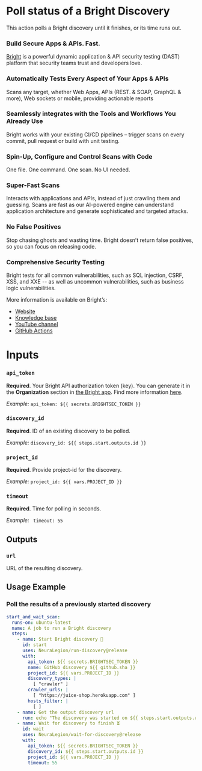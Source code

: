 # Poll status of a Bright Discovery

This action polls a Bright discovery until it finishes, or its time runs out.

### Build Secure Apps & APIs. Fast.

[Bright](https://www.brightsec.com) is a powerful dynamic application & API security testing (DAST) platform that security teams trust and developers love.

### Automatically Tests Every Aspect of Your Apps & APIs

Scans any target, whether Web Apps, APIs (REST. & SOAP, GraphQL & more), Web sockets or mobile, providing actionable reports

### Seamlessly integrates with the Tools and Workflows You Already Use

Bright works with your existing CI/CD pipelines – trigger scans on every commit, pull request or build with unit testing.

### Spin-Up, Configure and Control Scans with Code

One file. One command. One scan. No UI needed.

### Super-Fast Scans

Interacts with applications and APIs, instead of just crawling them and guessing.
Scans are fast as our AI-powered engine can understand application architecture and generate sophisticated and targeted attacks.

### No False Positives

Stop chasing ghosts and wasting time. Bright doesn’t return false positives, so you can focus on releasing code.

### Comprehensive Security Testing

Bright tests for all common vulnerabilities, such as SQL injection, CSRF, XSS, and XXE -- as well as uncommon vulnerabilities, such as business logic vulnerabilities.

More information is available on Bright’s:

- [Website](https://www.brightsec.com/)
- [Knowledge base](https://docs.brightsec.com/docs/quickstart)
- [YouTube channel](https://www.youtube.com/channel/UCoIC0T1pmozq3eKLsUR2uUw)
- [GitHub Actions](https://github.com/marketplace?query=neuralegion+)

# Inputs

### `api_token`

**Required**. Your Bright API authorization token (key). You can generate it in the **Organization** section in [the Bright app](https://app.neuralegion.com/login). Find more information [here](https://docs.brightsec.com/docs/manage-your-organization#manage-organization-apicli-authentication-tokens).

_Example:_ `api_token: ${{ secrets.BRIGHTSEC_TOKEN }}`

### `discovery_id`

**Required**. ID of an existing discovery to be polled.

_Example:_ `discovery_id: ${{ steps.start.outputs.id }}`

### `project_id`

**Required**. Provide project-id for the discovery.

_Example:_ `project_id: ${{ vars.PROJECT_ID }}`

### `timeout`

**Required**. Time for polling in seconds.

_Example:_ ` timeout: 55`

## Outputs

### `url`

URL of the resulting discovery.

## Usage Example

### Poll the results of a previously started discovery

```yml
start_and_wait_scan:
  runs-on: ubuntu-latest
  name: A job to run a Bright discovery
  steps:
    - name: Start Bright discovery 🏁
      id: start
      uses: NeuraLegion/run-discovery@release
      with:
        api_token: ${{ secrets.BRIGHTSEC_TOKEN }}
        name: GitHub discovery ${{ github.sha }}
        project_id: ${{ vars.PROJECT_ID }}
        discovery_types: |
          [ "crawler" ]
        crawler_urls: |
          [ "https://juice-shop.herokuapp.com" ]
        hosts_filter: |
          [ ]
    - name: Get the output discovery url
      run: echo "The discovery was started on ${{ steps.start.outputs.url }}"
    - name: Wait for discovery to finish ⏳
      id: wait
      uses: NeuraLegion/wait-for-discovery@release
      with:
        api_token: ${{ secrets.BRIGHTSEC_TOKEN }}
        discovery_id: ${{ steps.start.outputs.id }}
        project_id: ${{ vars.PROJECT_ID }}
        timeout: 55
```
